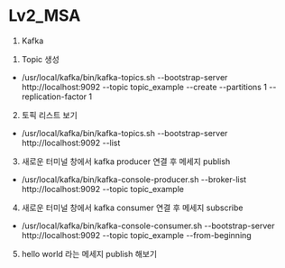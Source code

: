 # Lv2_MSA

1. Kafka 
 1) Topic 생성
  - /usr/local/kafka/bin/kafka-topics.sh --bootstrap-server http://localhost:9092 --topic topic_example --create --partitions 1 --replication-factor 1
 2) 토픽 리스트 보기
  - /usr/local/kafka/bin/kafka-topics.sh --bootstrap-server http://localhost:9092 --list    
 3) 새로운 터미널 창에서 kafka producer 연결 후 메세지 publish
  - /usr/local/kafka/bin/kafka-console-producer.sh --broker-list http://localhost:9092 --topic topic_example
 4) 새로운 터미널 창에서 kafka consumer 연결 후 메세지 subscribe
  - /usr/local/kafka/bin/kafka-console-consumer.sh --bootstrap-server http://localhost:9092 --topic topic_example --from-beginning
 5) hello world 라는 메세지 publish 해보기

